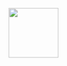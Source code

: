 <p align="center">
  <img style="width: 100px;" src="https://media.giphy.com/media/3o6ZthgyfLpE8tmyAw/giphy.gif">
</p>
